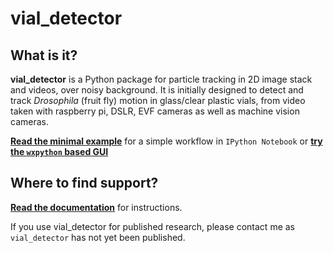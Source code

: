vial_detector
=======

What is it?
-----------

**vial_detector** is a Python package for particle tracking in 2D image stack and videos, over noisy background. It is initially designed to detect and track *Drosophila* (fruit fly) motion in glass/clear plastic vials, from video taken with raspberry pi, DSLR, EVF cameras as well as machine vision cameras.

**[Read the minimal example](http://nbviewer.ipython.org/github/ctzhu/vial_detector/blob/master/examples/Workflow_example.ipynb)** for a simple workflow in `IPython Notebook` or **[try the `wxpython` based GUI](https://github.com/ctzhu/vial_detector/blob/master/examples/vial_detector_gui.py)**

Where to find support?
-------------

[**Read the documentation**](https://github.com/ctzhu/vial_detector/blob/master/doc/Guide.txt) for instructions.

If you use vial_detector for published research, please contact me as `vial_detector` has not yet been published.
